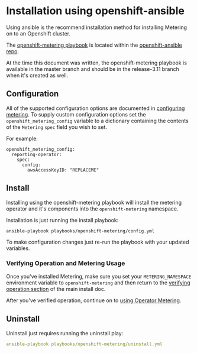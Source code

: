 # Installation using openshift-ansible

Using ansible is the recommend installation method for installing Metering on to an Openshift cluster.

The [openshift-metering playbook][metering-playbook] is located within the [openshift-ansible repo][openshift-ansible].

At the time this document was written, the openshift-metering playbook is available in the master branch and should be in the release-3.11 branch when it's created as well.

## Configuration

All of the supported configuration options are documented in [configuring metering][configuring-metering].
To supply custom configuration options set the `openshift_metering_config` variable to a dictionary containing the contents of the `Metering` `spec` field you wish to set.

For example:

```
openshift_metering_config:
  reporting-operator:
    spec:
      config:
        awsAccessKeyID: "REPLACEME"
```

## Install

Installing using the openshift-metering playbook will install the metering operator and it's components into the `openshift-metering` namespace.

Installation is just running the install playbook:

```
ansible-playbook playbooks/openshift-metering/config.yml
```

To make configuration changes just re-run the playbook with your updated variables.

### Verifying Operation and Metering Usage

Once you've installed Metering, make sure you set your `METERING_NAMESPACE` environment variable to `openshift-metering` and then return to the [verifying operation section][verifying-operation] of the main install doc.

After you've verified operation, continue on to [using Operator Metering][using-metering].

## Uninstall

Uninstall just requires running the uninstall play:

```yaml
ansible-playbook playbooks/openshift-metering/uninstall.yml
```

[configuring-metering]: metering-config.md
[openshift-ansible]: https://github.com/openshift/openshift-ansible
[metering-playbook]: https://github.com/openshift/openshift-ansible/tree/master/playbooks/openshift-metering
[verifying-operation]: install-metering.md#verifying-operation
[using-metering]: using-metering.md
